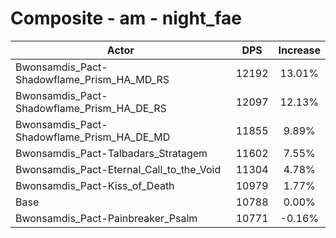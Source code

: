 # Composite - am - night_fae
| Actor | DPS | Increase |
|---|:---:|:---:|
|Bwonsamdis_Pact-Shadowflame_Prism_HA_MD_RS|12192|13.01%|
|Bwonsamdis_Pact-Shadowflame_Prism_HA_DE_RS|12097|12.13%|
|Bwonsamdis_Pact-Shadowflame_Prism_HA_DE_MD|11855|9.89%|
|Bwonsamdis_Pact-Talbadars_Stratagem|11602|7.55%|
|Bwonsamdis_Pact-Eternal_Call_to_the_Void|11304|4.78%|
|Bwonsamdis_Pact-Kiss_of_Death|10979|1.77%|
|Base|10788|0.00%|
|Bwonsamdis_Pact-Painbreaker_Psalm|10771|-0.16%|
